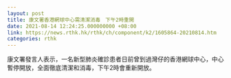 ```yaml
---
layout: post
title: 康文署香港網球中心需清潔消毒　下午2時重開
date: 2021-08-14 12:24:25.000000000 +08:00
link: https://news.rthk.hk/rthk/ch/component/k2/1605864-20210814.htm
categories: rthk
---
```


康文署發言人表示，一名新型肺炎確診患者日前曾到過灣仔的香港網球中心，中心暫停開放，全面徹底清潔和消毒，下午2時會重新開放。

